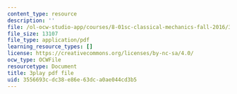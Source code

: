 ```yaml
---
content_type: resource
description: ''
file: /ol-ocw-studio-app/courses/8-01sc-classical-mechanics-fall-2016/3556693cdc38e86e63dca0ae044cd3b5_rd9d0WBFzt8.pdf
file_size: 13107
file_type: application/pdf
learning_resource_types: []
license: https://creativecommons.org/licenses/by-nc-sa/4.0/
ocw_type: OCWFile
resourcetype: Document
title: 3play pdf file
uid: 3556693c-dc38-e86e-63dc-a0ae044cd3b5
---
```

